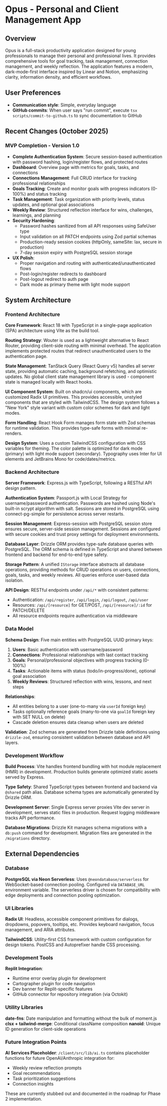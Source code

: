 # Opus - Personal and Client Management App

## Overview

Opus is a full-stack productivity application designed for young professionals to manage their personal and professional lives. It provides comprehensive tools for goal tracking, task management, connection management, and weekly reflection. The application features a modern, dark-mode-first interface inspired by Linear and Notion, emphasizing clarity, information density, and efficient workflows.

## User Preferences

- **Communication style**: Simple, everyday language
- **GitHub commits**: When user says "run commit", execute `tsx scripts/commit-to-github.ts` to sync documentation to GitHub

## Recent Changes (October 2025)

### MVP Completion - Version 1.0
- **Complete Authentication System**: Secure session-based authentication with password hashing, login/register flows, and protected routes
- **Dashboard**: Overview page with metrics for goals, tasks, and connections
- **Connections Management**: Full CRUD interface for tracking professional relationships
- **Goals Tracking**: Create and monitor goals with progress indicators (0-100%) and status tracking
- **Task Management**: Task organization with priority levels, status updates, and optional goal associations
- **Weekly Review**: Structured reflection interface for wins, challenges, learnings, and planning
- **Security Hardening**: 
  - Password hashes sanitized from all API responses using SafeUser type
  - Input validation on all PATCH endpoints using Zod partial schemas
  - Production-ready session cookies (httpOnly, sameSite: lax, secure in production)
  - 7-day session expiry with PostgreSQL session storage
- **UX Polish**:
  - Proper navigation and routing with authenticated/unauthenticated flows
  - Post-login/register redirects to dashboard
  - Post-logout redirect to auth page
  - Dark mode as primary theme with light mode support

## System Architecture

### Frontend Architecture

**Core Framework**: React 18 with TypeScript in a single-page application (SPA) architecture using Vite as the build tool.

**Routing Strategy**: Wouter is used as a lightweight alternative to React Router, providing client-side routing with minimal overhead. The application implements protected routes that redirect unauthenticated users to the authentication page.

**State Management**: TanStack Query (React Query v5) handles all server state, providing automatic caching, background refetching, and optimistic updates. No global client state management library is used - component state is managed locally with React hooks.

**UI Component System**: Built on shadcn/ui components, which are customized Radix UI primitives. This provides accessible, unstyled components that are styled with TailwindCSS. The design system follows a "New York" style variant with custom color schemes for dark and light modes.

**Form Handling**: React Hook Form manages form state with Zod schemas for runtime validation. This provides type-safe forms with minimal re-renders.

**Design System**: Uses a custom TailwindCSS configuration with CSS variables for theming. The color palette is optimized for dark mode (primary) with light mode support (secondary). Typography uses Inter for UI elements and JetBrains Mono for code/dates/metrics.

### Backend Architecture

**Server Framework**: Express.js with TypeScript, following a RESTful API design pattern.

**Authentication System**: Passport.js with Local Strategy for username/password authentication. Passwords are hashed using Node's built-in scrypt algorithm with salt. Sessions are stored in PostgreSQL using connect-pg-simple for persistence across server restarts.

**Session Management**: Express-session with PostgreSQL session store ensures secure, server-side session management. Sessions are configured with secure cookies and trust proxy settings for deployment environments.

**Database Layer**: Drizzle ORM provides type-safe database queries with PostgreSQL. The ORM schema is defined in TypeScript and shared between frontend and backend for end-to-end type safety.

**Storage Pattern**: A unified `IStorage` interface abstracts all database operations, providing methods for CRUD operations on users, connections, goals, tasks, and weekly reviews. All queries enforce user-based data isolation.

**API Design**: RESTful endpoints under `/api/*` with consistent patterns:
- Authentication: `/api/register`, `/api/login`, `/api/logout`, `/api/user`
- Resources: `/api/[resource]` for GET/POST, `/api/[resource]/:id` for PATCH/DELETE
- All resource endpoints require authentication via middleware

### Data Model

**Schema Design**: Five main entities with PostgreSQL UUID primary keys:

1. **Users**: Basic authentication with username/password
2. **Connections**: Professional relationships with last contact tracking
3. **Goals**: Personal/professional objectives with progress tracking (0-100%)
4. **Tasks**: Actionable items with status (todo/in-progress/done), optional goal association
5. **Weekly Reviews**: Structured reflection with wins, lessons, and next steps

**Relationships**:
- All entities belong to a user (one-to-many via `userId` foreign key)
- Tasks optionally reference goals (many-to-one via `goalId` foreign key with SET NULL on delete)
- Cascade deletion ensures data cleanup when users are deleted

**Validation**: Zod schemas are generated from Drizzle table definitions using `drizzle-zod`, ensuring consistent validation between database and API layers.

### Development Workflow

**Build Process**: Vite handles frontend bundling with hot module replacement (HMR) in development. Production builds generate optimized static assets served by Express.

**Type Safety**: Shared TypeScript types between frontend and backend via `@shared` path alias. Database schema types are automatically generated by Drizzle ORM.

**Development Server**: Single Express server proxies Vite dev server in development, serves static files in production. Request logging middleware tracks API performance.

**Database Migrations**: Drizzle Kit manages schema migrations with a `db:push` command for development. Migration files are generated in the `/migrations` directory.

## External Dependencies

### Database

**PostgreSQL via Neon Serverless**: Uses `@neondatabase/serverless` for WebSocket-based connection pooling. Configured via `DATABASE_URL` environment variable. The serverless driver is chosen for compatibility with edge deployments and connection pooling optimization.

### UI Libraries

**Radix UI**: Headless, accessible component primitives for dialogs, dropdowns, popovers, tooltips, etc. Provides keyboard navigation, focus management, and ARIA attributes.

**TailwindCSS**: Utility-first CSS framework with custom configuration for design tokens. PostCSS and Autoprefixer handle CSS processing.

### Development Tools

**Replit Integration**: 
- Runtime error overlay plugin for development
- Cartographer plugin for code navigation
- Dev banner for Replit-specific features
- GitHub connector for repository integration (via Octokit)

### Utility Libraries

**date-fns**: Date manipulation and formatting without the bulk of moment.js
**clsx + tailwind-merge**: Conditional className composition
**nanoid**: Unique ID generation for client-side operations

### Future Integration Points

**AI Services Placeholder**: `/client/src/lib/ai.ts` contains placeholder functions for future OpenAI/Anthropic integration for:
- Weekly review reflection prompts
- Goal recommendations
- Task prioritization suggestions
- Connection insights

These are currently stubbed out and documented in the roadmap for Phase 2 implementation.